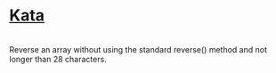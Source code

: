 # <a href=https://www.codewars.com/kata/59ae589c07157afba80000a7>Kata</a>
<br>
Reverse an array without using the standard reverse() method and not longer than 28 characters.
<br>
